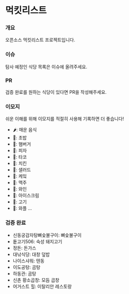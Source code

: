 # 먹킷리스트

### 개요
오픈소스 먹킷리스트 프로젝트입니다.

### 이슈
탐사 예정인 식당 목록은 이슈에 올려주세요.

### PR
검증 완료를 원하는 식당이 있다면 PR을 작성해주세요.

### 이모지
쉬운 이해를 위해 이모지를 적절히 사용해 기록하면 더 좋습니다!
- 🌶️: 매운 음식
- 🍣: 초밥
- 🍔: 햄버거
- 🍕: 피자
- 🌮: 타코
- 🍗: 치킨
- 🥗: 샐러드
- 🍰: 케잌
- 🍺: 맥주
- 🍷: 와인
- 🍦: 아이스크림
- 🥩: 고기
- 🧇: 와플
...


### 검증 완료
- 신동궁감자탕뼈숯불구이: 뼈숯불구이
- 돝고기506: 숙성 돼지고기
- 정돈: 돈가스
- 대낚식당: 대창 덮밥
- 나이스샤워: 텐동
- 이도공탕: 곰탕
- 하동관: 곰탕
- 신촌 황소곱창: 모듬 곱창
- 어거스트 힐: 이탈리안 레스토랑
